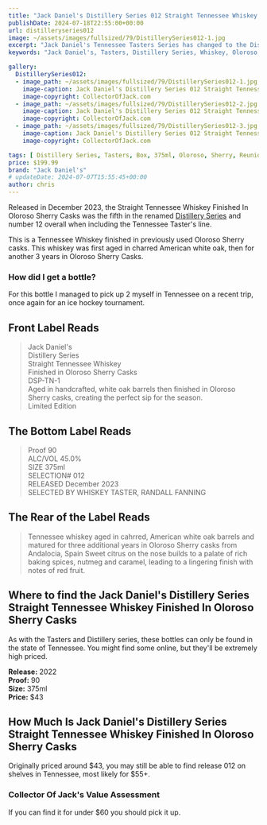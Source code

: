 ```yaml
---
title: "Jack Daniel's Distillery Series 012 Straight Tennessee Whiskey Finished In Oloroso Sherry Casks"
publishDate: 2024-07-18T22:55:00+00:00
url: distilleryseries012
image: ~/assets/images/fullsized/79/DistillerySeries012-1.jpg
excerpt: "Jack Daniel's Tennessee Tasters Series has changed to the Distillery Series with release 010, Straight Tennessee Whiskey Finished In Oloroso Sherry Casks"
keywords: "Jack Daniel's, Tasters, Distillery Series, Whiskey, Oloroso, Sherry, Reunion"

gallery:
  DistillerySeries012:
  - image_path: ~/assets/images/fullsized/79/DistillerySeries012-1.jpg
    image-caption: Jack Daniel's Distillery Series 012 Straight Tennessee Whiskey Finished In Oloroso Sherry Casks Front of Bottle
    image-copyright: CollectorOfJack.com
  - image_path: ~/assets/images/fullsized/79/DistillerySeries012-2.jpg
    image-caption: Jack Daniel's Distillery Series 012 Straight Tennessee Whiskey Finished In Oloroso Sherry Casks Front of Bottle
    image-copyright: CollectorOfJack.com
  - image_path: ~/assets/images/fullsized/79/DistillerySeries012-3.jpg
    image-caption: Jack Daniel's Distillery Series 012 Straight Tennessee Whiskey Finished In Oloroso Sherry Casks Side/Rear of Bottle
    image-copyright: CollectorOfJack.com

tags: [ Distillery Series, Tasters, Box, 375ml, Oloroso, Sherry, Reunion ]
price: $199.99
brand: "Jack Daniel's"
# updateDate: 2024-07-07T15:55:45+00:00
author: chris
---
```

Released in December 2023, the Straight Tennessee Whiskey Finished In Oloroso Sherry Casks was the fifth in the renamed [Distillery Series](/series/tasters-distillery) and number 12 overall when including the Tennessee Taster's line.

This is a Tennessee Whiskey finished in previously used Oloroso Sherry casks. This whiskey was first aged in charred American white oak, then for another 3 years in Oloroso Sherry Casks.

### How did I get a bottle?
For this bottle I managed to pick up 2 myself in Tennessee on a recent trip, once again for an ice hockey tournament. 

## Front Label Reads
> Jack Daniel's  
> Distillery Series  
> Straight Tennessee Whiskey  
> Finished in Oloroso Sherry Casks  
> DSP-TN-1  
> Aged in handcrafted, white oak barrels then finished in Oloroso  
> Sherry casks, creating the perfect sip for the season.  
> Limited Edition  

## The Bottom Label Reads
> Proof 90  
> ALC/VOL 45.0%  
> SIZE 375ml  
> SELECTION# 012  
> RELEASED December 2023  
> SELECTED BY WHISKEY TASTER, RANDALL FANNING

## The Rear of the Label Reads
> Tennessee whiskey aged in cahrred, American white oak barrels and matured for three additional years in Oloroso Sherry casks from Andalocia, Spain
> Sweet citrus on the nose builds to a palate of rich baking spices, nutmeg and caramel, leading to a lingering finish with notes of red fruit.  

## Where to find the Jack Daniel's Distillery Series Straight Tennessee Whiskey Finished In Oloroso Sherry Casks
As with the Tasters and Distillery series, these bottles can only be found in the state of Tennessee. You might find some online, but they'll be extremely high priced.

**Release:** 2022  
**Proof:** 90  
**Size:** 375ml  
**Price:** $43


## How Much Is Jack Daniel's Distillery Series Straight Tennessee Whiskey Finished In Oloroso Sherry Casks
Originally priced around $43, you may still be able to find release 012 on shelves in Tennessee, most likely for $55+.
 
### Collector Of Jack's Value Assessment
If you can find it for under $60 you should pick it up.

